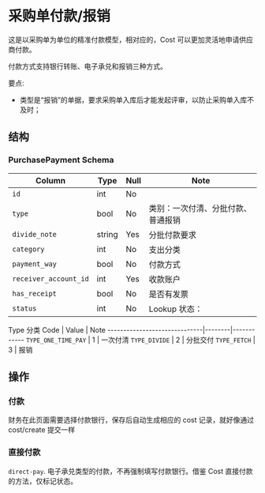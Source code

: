 # 采购单付款/报销
这是以采购单为单位的精准付款模型，相对应的，Cost 可以更加灵活地申请供应商付款。

付款方式支持银行转账、电子承兑和报销三种方式。

要点:

- 类型是“报销”的单据，要求采购单入库后才能发起评审，以防止采购单入库不及时；

结构
--------------------------------------------------------------------------
### PurchasePayment Schema

Column                              | Type      | Null | Note
------------------------------------|-----------|------|-------
`id`                                | int       | No   | 
`type`                              | bool      | No   | 类别：一次付清、分批付款、普通报销
`divide_note`                       | string    | Yes  | 分批付款要求 
`category`                          | int       | No   | 支出分类
`payment_way`                       | bool      | No   | 付款方式
`receiver_account_id`               | int       | Yes  | 收款账户
`has_receipt`                       | bool      | No   | 是否有发票
`status`                            | int       | No   | Lookup 状态：

Type 分类
Code                          | Value  | Note
------------------------------|--------|------------
`TYPE_ONE_TIME_PAY`           |   1    | 一次付清
`TYPE_DIVIDE`                 |   2    | 分批交付
`TYPE_FETCH`                  |   3    | 报销

操作
--------------------------------------------------------------------------
### 付款
财务在此页面需要选择付款银行，保存后自动生成相应的 cost 记录，就好像通过 cost/create 提交一样

### 直接付款
`direct-pay`. 电子承兑类型的付款，不再强制填写付款银行。借鉴 Cost 直接付款的方法，仅标记状态。
